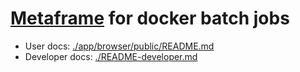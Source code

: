 # [Metaframe](https://metapages.org/) for docker batch jobs

  - User docs: [./app/browser/public/README.md](./app/browser/public/README.md)
  - Developer docs: [./README-developer.md](./README-developer.md)
